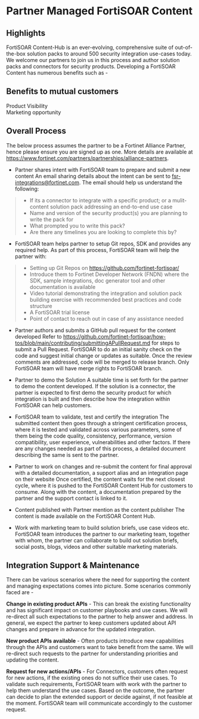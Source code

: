 # Partner Managed FortiSOAR Content
 

## Highlights  
FortiSOAR Content-Hub is an ever-evolving, comprehensive suite of out-of-the-box solution packs to around 500 security integration use-cases today. We welcome our partners to join us in this process and author solution packs and connectors for security products. Developing a FortiSOAR Content has numerous benefits such as - 

## Benefits to mutual customers  
Product Visibility  
Marketing opportunity 

## Overall Process  
The below process assumes the partner to be a Fortinet Alliance Partner, hence please ensure you are signed up as one. More details are available at https://www.fortinet.com/partners/partnerships/alliance-partners.  

* Partner shares intent with FortiSOAR team to prepare and submit a new content
An email sharing details about the intent can be sent to fsr-integrations@fortinet.com. The email should help us understand the following:  
> - If its a connector to integrate with a specific product; or a mulit-content solution pack addressing an end-to-end use case
> - Name and version of the security product(s) you are planning to write the pack for 
> - What prompted you to write this pack?  
> - Are there any timelines you are looking to complete this by?  
 
* FortiSOAR team helps partner to setup Git repos, SDK and provides any required help. 
As part of this process, FortiSOAR team will help the partner with: 
> - Setting up Git Repos on https://github.com/fortinet-fortisoar/  
> - Introduce them to Fortinet Developer Network (FNDN) where the SDK, sample integrations, doc generator tool and other documentation is available 
> - Video tutorial demonstrating the integration and solution pack building exercise with recommended best practices and code structure 
> - A FortiSOAR trial license 
> - Point of contact to reach out in case of any assistance needed 

* Partner authors and submits a GitHub pull request for the content developed
Refer to https://github.com/fortinet-fortisoar/how-tos/blob/main/contributing/submittingAPullRequest.md for steps to submit a Pull Request. FortiSOAR to do an initial sanity check on the code and suggest initial change or updates as suitable. Once the review comments are addressed, code will be merged to release branch. Only FortiSOAR team will have merge rights to FortiSOAR branch. 

* Partner to demo the Solution 
A suitable time is set forth for the partner to demo the content developed. If the solution is a connector, the partner is expected to first demo the security product for which integration is built and then describe how the integration within FortiSOAR can help customers.  
 
* FortiSOAR team to validate, test and certify the integration 
The submitted content then goes through a stringent certification process, where it is tested and validated across various parameters, some of them being the code quality, consistency, performance, version compatibility, user experience, vulnerabilities and other factors. If there are any changes needed as part of this process, a detailed document describing the same is sent to the partner. 
 
* Partner to work on changes and re-submit the content for final approval with a detailed documentation, a support alias and an integration page on their website 
Once certified, the content waits for the next closest cycle, where it is pushed to the FortiSOAR Content Hub for customers to consume. Along with the content, a documentation prepared by the partner and the support contact is linked to it.  
 
* Content published with Partner mention as the content publisher 
The content is made available on the FortiSOAR Content Hub.  
 
* Work with marketing team to build solution briefs, use case videos etc.  
FortiSOAR team introduces the partner to our marketing team, together with whom, the partner can collaborate to build out solution briefs, social posts, blogs, videos and other suitable marketing materials.  
 

## Integration Support & Maintenance 
There can be various scenarios where the need for supporting the content and managing expectations comes into picture. Some scenarios commonly faced are -  

**Change in existing product APIs** - This can break the existing functionality and has significant impact on customer playbooks and use cases. We will re-direct all such expectations to the partner to help answer and address. In general, we expect the partner to keep customers updated about API changes and prepare in advance for the updated integration.  

**New product APIs available** - Often products introduce new capabilities through the APIs and customers want to take benefit from the same. We will re-direct such requests to the partner for understanding priorities and updating the content. 

**Request for new actions/APIs** - For Connectors, customers often request for new actions, if the existing ones do not suffice their use cases. To validate such requirements, FortiSOAR team with work with the partner to help them understand the use cases. Based on the outcome, the partner can decide to plan the extended support or decide against, if not feasible at the moment. FortiSOAR team will communicate accordingly to the customer request. 

